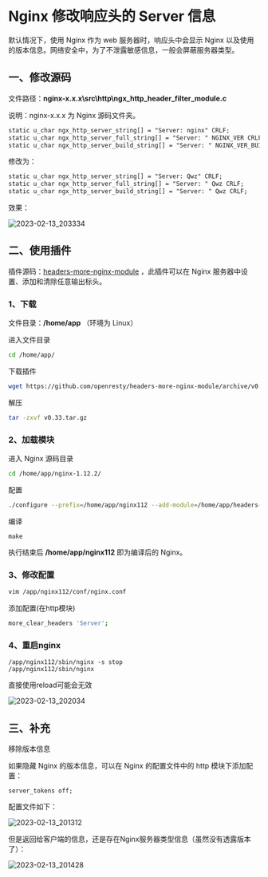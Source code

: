 # Nginx 修改响应头的 Server 信息

默认情况下，使用 Nginx 作为 web 服务器时，响应头中会显示 Nginx 以及使用的版本信息。网络安全中，为了不泄露敏感信息，一般会屏蔽服务器类型。

## 一、修改源码

文件路径：**nginx-x.x.x\src\http\ngx_http_header_filter_module.c**

说明：nginx-x.x.x 为 Nginx 源码文件夹。

```txt
static u_char ngx_http_server_string[] = "Server: nginx" CRLF;
static u_char ngx_http_server_full_string[] = "Server: " NGINX_VER CRLF;
static u_char ngx_http_server_build_string[] = "Server: " NGINX_VER_BUILD CRLF;
```

修改为：

```txt
static u_char ngx_http_server_string[] = "Server: Qwz" CRLF;
static u_char ngx_http_server_full_string[] = "Server: " Qwz CRLF;
static u_char ngx_http_server_build_string[] = "Server: " Qwz CRLF;
```

效果：

![2023-02-13_203334](https://img.qinweizhao.com/2023/02/2023-02-13_203334.png)

## 二、使用插件

插件源码：[headers-more-nginx-module](https://github.com/openresty/headers-more-nginx-module) ，此插件可以在 Nginx 服务器中设置、添加和清除任意输出标头。

### 1、下载

文件目录：**/home/app** （环境为 Linux）

进入文件目录

```sh
cd /home/app/
```

下载插件

```sh
wget https://github.com/openresty/headers-more-nginx-module/archive/v0.33.tar.gz
```

解压

```sh
tar -zxvf v0.33.tar.gz
```

### 2、加载模块

进入 Nginx 源码目录

```sh
cd /home/app/nginx-1.12.2/
```

配置

```sh
./configure --prefix=/home/app/nginx112 --add-module=/home/app/headers-more-nginx-module-0.33
```

编译

```
make
```

执行结束后 **/home/app/nginx112** 即为编译后的 Nginx。

### 3、修改配置

```sh
vim /app/nginx112/conf/nginx.conf
```

添加配置(在http模块)

```sh
more_clear_headers 'Server';
```

### 4、重启nginx

```
/app/nginx112/sbin/nginx -s stop
/app/nginx112/sbin/nginx
```

>
直接使用reload可能会无效

![2023-02-13_202034](https://img.qinweizhao.com/2023/02/2023-02-13_202034.png)

## 三、补充

移除版本信息

如果隐藏 Nginx 的版本信息，可以在 Nginx 的配置文件中的 http 模块下添加配置：

```
server_tokens off;
```

配置文件如下：

![2023-02-13_201312](https://img.qinweizhao.com/2023/02/2023-02-13_201312.png)

但是返回给客户端的信息，还是存在Nginx服务器类型信息（虽然没有透露版本了）：

![2023-02-13_201428](https://img.qinweizhao.com/2023/02/2023-02-13_201428.png)
